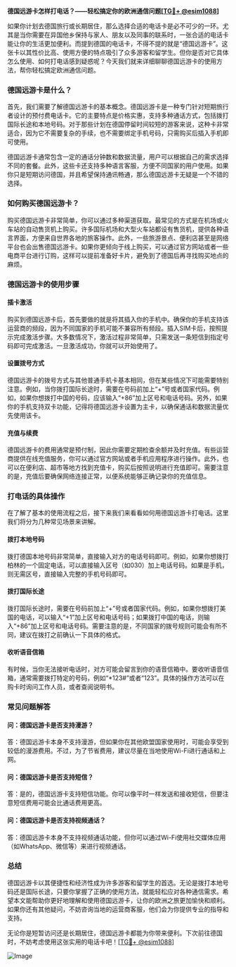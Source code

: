 **德国远游卡怎样打电话？——轻松搞定你的欧洲通信问题[[TG💪+ @esim1088](https://t.me/s/esim1088)]**

如果你计划去德国旅行或长期居住，那么选择合适的电话卡是必不可少的一环。尤其是当你需要在异国他乡保持与家人、朋友以及同事的联系时，一张合适的电话卡能让你的生活更加便利。而提到德国的电话卡，不得不提的就是“德国远游卡”。这张卡以其性价比高、使用方便的特点吸引了众多游客和留学生。但你是否对它具体怎么使用、如何打电话感到疑惑呢？今天我们就来详细聊聊德国远游卡的使用方法，帮你轻松搞定欧洲通信问题。

### 德国远游卡是什么？

首先，我们需要了解德国远游卡的基本概念。德国远游卡是一种专门针对短期旅行者设计的预付费电话卡。它的主要特点是价格实惠，支持多种通话方式，包括拨打国际长途和本地号码。对于那些计划在德国停留时间较短的游客来说，这种卡非常适合，因为它不需要复杂的手续，也不需要绑定手机号码，只需购买后插入手机即可使用。

德国远游卡通常包含一定的通话分钟数和数据流量，用户可以根据自己的需求选择不同的套餐。此外，这些卡还支持多种语言客服，方便不同国家的用户使用。如果你只是短期访问德国，并且希望保持通讯畅通，那么德国远游卡无疑是一个不错的选择。

### 如何购买德国远游卡？

购买德国远游卡非常简单，你可以通过多种渠道获取。最常见的方式是在机场或火车站的自动售货机上购买。许多国际机场和大型火车站都设有售货机，提供各种语言界面，方便来自世界各地的旅客操作。此外，一些旅游景点、便利店甚至是网络平台也会出售德国远游卡。如果你更倾向于线上购买，可以通过官方网站或者一些电商平台进行订购，这样可以提前准备好卡片，避免到了德国后再寻找购买地点的麻烦。

### 德国远游卡的使用步骤

#### 插卡激活

购买到德国远游卡后，首先要做的就是将其插入你的手机中。确保你的手机支持该运营商的频段，因为不同国家的手机可能不兼容所有频段。插入SIM卡后，按照提示完成激活步骤。大多数情况下，激活过程非常简单，只需发送一条短信到指定号码即可完成激活。一旦激活成功，你就可以开始使用了。

#### 设置拨号方式

德国远游卡的拨号方式与其他普通手机卡基本相同，但在某些情况下可能需要特别注意。例如，当你拨打国际长途时，需要在号码前加上“+”号或者国家代码。例如，如果你想拨打中国的号码，应该输入“+86”加上区号和电话号码。另外，如果你的手机支持双卡功能，记得将德国远游卡设置为主卡，以确保通话和数据流量优先使用该卡。

#### 充值与续费

德国远游卡的费用通常是预付制，因此你需要定期检查余额并及时充值。有些运营商提供在线充值服务，你可以通过官方网站或者手机应用程序进行操作。此外，也可以在便利店、超市等地方找到充值卡，购买后按照说明进行充值即可。需要注意的是，充值后要确保网络连接正常，以便系统能够正确记录你的充值信息。

### 打电话的具体操作

在了解了基本的使用流程之后，接下来我们来看看如何用德国远游卡打电话。这里我们将分为几种常见场景来讲解。

#### 拨打本地号码

拨打德国本地号码非常简单，直接输入对方的电话号码即可。例如，如果你想拨打柏林的一个固定电话，可以直接输入区号（如030）加上电话号码。如果是手机，则无需区号，直接输入完整的手机号码即可。

#### 拨打国际长途

拨打国际长途时，需要在号码前加上“+”号或者国家代码。例如，如果你想拨打美国的电话，可以输入“+1”加上区号和电话号码；如果拨打中国的电话，则输入“+86”加上区号和电话号码。需要注意的是，不同国家的拨号规则可能会有所不同，建议在拨打之前确认一下具体的格式。

#### 收听语音信箱

有时候，当你无法接听电话时，对方可能会留言到你的语音信箱中。要收听语音信箱，通常需要拨打特定的号码，例如“*123#”或者“123”。具体的操作方法可以在购卡时询问工作人员，或者查阅说明书。

### 常见问题解答

#### 问：德国远游卡是否支持漫游？

答：德国远游卡本身不支持漫游，但如果你在其他欧盟国家使用时，可能会享受到较低的漫游费用。不过，为了节省费用，建议尽量在当地使用Wi-Fi进行通话和上网。

#### 问：德国远游卡是否支持短信？

答：是的，德国远游卡支持短信功能。你可以像平时一样发送和接收短信，但要注意短信费用可能会比通话费用更高。

#### 问：德国远游卡是否支持视频通话？

答：德国远游卡本身不支持视频通话功能，但你可以通过Wi-Fi使用社交媒体应用（如WhatsApp、微信等）来进行视频通话。

### 总结

德国远游卡以其便捷性和经济性成为许多游客和留学生的首选。无论是拨打本地号码还是国际长途，只要你掌握了正确的使用方法，就能轻松应对各种通信需求。希望本文能帮助你更好地理解和使用德国远游卡，让你的欧洲之旅更加愉快和顺利。如果你还有其他疑问，不妨咨询当地的运营商客服，他们会为你提供专业的指导和支持。

无论你是短暂访问还是长期居住，德国远游卡都能为你带来便利。下次前往德国时，不妨考虑使用这张实用的电话卡吧！[[TG💪+ @esim1088](https://t.me/s/esim1088)] 

![Image](https://i.postimg.cc/4NQfJmqS/Snipaste-2025-05-13-00-14-12.png)